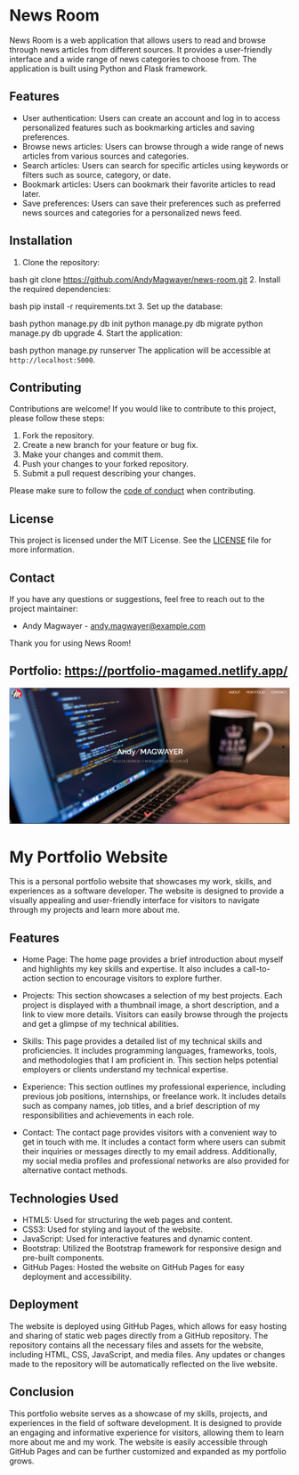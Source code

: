 # News Room

News Room is a web application that allows users to read and browse through news articles from different sources. It provides a user-friendly interface and a wide range of news categories to choose from. The application is built using Python and Flask framework.

## Features

- User authentication: Users can create an account and log in to access personalized features such as bookmarking articles and saving preferences.
- Browse news articles: Users can browse through a wide range of news articles from various sources and categories.
- Search articles: Users can search for specific articles using keywords or filters such as source, category, or date.
- Bookmark articles: Users can bookmark their favorite articles to read later.
- Save preferences: Users can save their preferences such as preferred news sources and categories for a personalized news feed.

## Installation

1. Clone the repository:

bash
git clone https://github.com/AndyMagwayer/news-room.git
2. Install the required dependencies:

bash
pip install -r requirements.txt
3. Set up the database:

bash
python manage.py db init
python manage.py db migrate
python manage.py db upgrade
4. Start the application:

bash
python manage.py runserver
The application will be accessible at `http://localhost:5000`.

## Contributing

Contributions are welcome! If you would like to contribute to this project, please follow these steps:

1. Fork the repository.
2. Create a new branch for your feature or bug fix.
3. Make your changes and commit them.
4. Push your changes to your forked repository.
5. Submit a pull request describing your changes.

Please make sure to follow the [code of conduct](CODE_OF_CONDUCT.md) when contributing.

## License

This project is licensed under the MIT License. See the [LICENSE](LICENSE) file for more information.

## Contact

If you have any questions or suggestions, feel free to reach out to the project maintainer:

- Andy Magwayer - [andy.magwayer@example.com](mailto:andy.magwayer@example.com)

Thank you for using News Room!

## Portfolio: https://portfolio-magamed.netlify.app/

![Image alt](https://github.com/AndyMagwayer/Portfolio-Website/blob/main/Screenshot%202023-09-17%20094045.png)
# My Portfolio Website

This is a personal portfolio website that showcases my work, skills, and experiences as a software developer. The website is designed to provide a visually appealing and user-friendly interface for visitors to navigate through my projects and learn more about me.

## Features

- Home Page: The home page provides a brief introduction about myself and highlights my key skills and expertise. It also includes a call-to-action section to encourage visitors to explore further.

- Projects: This section showcases a selection of my best projects. Each project is displayed with a thumbnail image, a short description, and a link to view more details. Visitors can easily browse through the projects and get a glimpse of my technical abilities.

- Skills: This page provides a detailed list of my technical skills and proficiencies. It includes programming languages, frameworks, tools, and methodologies that I am proficient in. This section helps potential employers or clients understand my technical expertise.

- Experience: This section outlines my professional experience, including previous job positions, internships, or freelance work. It includes details such as company names, job titles, and a brief description of my responsibilities and achievements in each role.

- Contact: The contact page provides visitors with a convenient way to get in touch with me. It includes a contact form where users can submit their inquiries or messages directly to my email address. Additionally, my social media profiles and professional networks are also provided for alternative contact methods.

## Technologies Used

- HTML5: Used for structuring the web pages and content.
- CSS3: Used for styling and layout of the website.
- JavaScript: Used for interactive features and dynamic content.
- Bootstrap: Utilized the Bootstrap framework for responsive design and pre-built components.
- GitHub Pages: Hosted the website on GitHub Pages for easy deployment and accessibility.

## Deployment

The website is deployed using GitHub Pages, which allows for easy hosting and sharing of static web pages directly from a GitHub repository. The repository contains all the necessary files and assets for the website, including HTML, CSS, JavaScript, and media files. Any updates or changes made to the repository will be automatically reflected on the live website.

## Conclusion

This portfolio website serves as a showcase of my skills, projects, and experiences in the field of software development. It is designed to provide an engaging and informative experience for visitors, allowing them to learn more about me and my work. The website is easily accessible through GitHub Pages and can be further customized and expanded as my portfolio grows.
